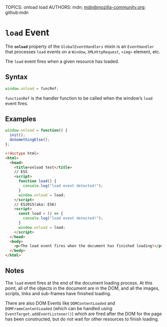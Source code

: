 TOPICS: onload
        load
AUTHORS: mdn; mdn@mozilla-community.org; github:mdn

# `load` Event

The **`onload`** property of the `GlobalEventHandlers` mixin is an `EventHandler` that processes
`load` events on a `Window`, `XMLHttpRequest`, `<img>` element, etc.

The `load` event fires when a given resource has loaded.

## Syntax

```javascript
window.onload = funcRef;
```

`functionRef` is the handler function to be called when the window’s `load` event fires.

## Examples

```javascript
window.onload = function() {
  init();
  doSomethingElse();
};
```

```html
<!doctype html>
<html>
  <head>
    <title>onload test</title>
    // ES5
    <script>
      function load() {
        console.log("load event detected!");
      }
      window.onload = load;
    </script>
    // ES2015(aka: ES6)
    <script>
      const load = () => {
        console.log("load event detected!");
      }
      window.onload = load;
    </script>
  </head>
  <body>
    <p>The load event fires when the document has finished loading!</p>
  </body>
</html>
```

## Notes

The `load` event fires at the end of the document loading process. At this point, all of the objects
in the document are in the DOM, and all the images, scripts, links and sub-frames have finished loading.

There are also DOM Events like `DOMContentLoaded` and `DOMFrameContentLoaded` (which can be handled
using `EventTarget.addEventListener()`) which are fired after the DOM for the page has been constructed,
but do not wait for other resources to finish loading.
